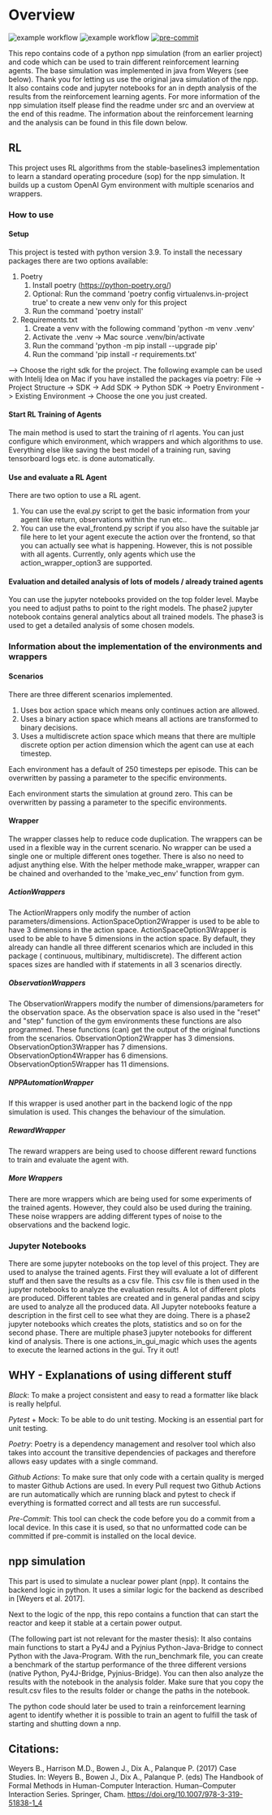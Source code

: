 
# Overview
![example workflow](https://github.com/fa-ni/npp-RL/actions/workflows/pytest.yml/badge.svg)
![example workflow](https://github.com/fa-ni/npp-RL/actions/workflows/black.yml/badge.svg)
[![pre-commit](https://img.shields.io/badge/pre--commit-enabled-brightgreen?logo=pre-commit&logoColor=white)](https://github.com/pre-commit/pre-commit)

This repo contains  code of a python npp simulation (from an earlier project) and code which can be used to train different reinforcement learning agents.
The base simulation was implemented in java from Weyers (see below). Thank you for letting us use the original java simulation of the npp.
It also contains code and jupyter notebooks for an in depth analysis of the results from the reinforcement learning agents.
For more information of the npp simulation itself please find the readme under src and an overview at the end of this readme.
The information about the reinforcement learning and the analysis can be found in this file down below.

## RL

This project uses RL algorithms from the stable-baselines3 implementation to learn a standard operating procedure (sop) for the npp simulation.
It builds up a custom OpenAI Gym environment with multiple scenarios and wrappers.
### How to use
#### Setup
This project is tested with python version 3.9.
To install the necessary packages there are two options available:
1. Poetry
   1. Install poetry (https://python-poetry.org/)
   2. Optional: Run the command 'poetry config virtualenvs.in-project true' to create a new venv only for this project
   3. Run the command 'poetry install'
2. Requirements.txt
   1. Create a venv with the following command 'python -m venv .venv'
   2. Activate the .venv -> Mac source .venv/bin/activate 
   3. Run the command 'python -m pip install --upgrade pip'
   4. Run the command 'pip install -r requirements.txt'

--> Choose the right sdk for the project. The following example can be used with Intelij Idea on Mac if you have installed the packages via poetry:
File -> Project Structure -> SDK -> Add SDK -> Python SDK -> Poetry Environment -> Existing Environment -> Choose the 
one you just created.
#### Start RL Training of Agents
The main method is used to start the training of rl agents. You can just configure which environment,
which wrappers and which algorithms to use. Everything else like saving the best model of a training run,
saving tensorboard logs etc. is done automatically.

#### Use and evaluate a RL Agent
There are two option to use a RL agent.
1. You can use the eval.py script to get the basic information from your agent like return, observations within the run etc..
2. You can use the eval_frontend.py script if you also have the suitable jar file here to let your
   agent execute the action over the frontend, so that you can actually see what is happening. However, this
   is not possible with all agents. Currently, only agents which use the action_wrapper_option3 are
   supported.
#### Evaluation and detailed analysis of lots of models / already trained agents
You can use the jupyter notebooks provided on the top folder level.
Maybe you need to adjust paths to point to the right models. The phase2 jupyter notebook
contains general analytics about all trained models. The phase3 is used to get a
detailed analysis of some chosen models.


### Information about the implementation of the environments and wrappers

#### Scenarios
There are three different scenarios implemented.
1. Uses box action space which means only continues action are allowed.
2. Uses a binary action space which means all actions are transformed to binary decisions.
3. Uses a multidiscrete action space which means that there are multiple discrete option per action dimension which the
   agent can use at each timestep.

Each environment has a default of 250 timesteps per episode. This can be overwritten by
passing a parameter to the specific environments.

Each environment starts the simulation at ground zero. This can be overwritten by
passing a parameter to the specific environments.


#### Wrapper

The wrapper classes help to reduce code duplication. The wrappers can be used in a flexible way in the current scenario.
No wrapper can be used a single one or multiple different ones together. There is also no need to adjust anything else.
With the helper methode make_wrapper, wrapper can be chained
and overhanded to the 'make_vec_env' function from gym.

##### ActionWrappers

The ActionWrappers only modify the number of action parameters/dimensions. ActionSpaceOption2Wrapper is used to be able
to have 3 dimensions in the action space. ActionSpaceOption3Wrapper is used to be able to have 5 dimensions in the
action space. By default, they already can handle all three different scenarios which are included in this package (
continuous, multibinary, multidiscrete). The different action spaces sizes are handled with if statements in all 3
scenarios directly.

##### ObservationWrappers

The ObservationWrappers modify the number of dimensions/parameters for the observation space. As the observation space
is also used in the "reset" and "step" function of the gym environments these functions are also programmed. These
functions (can) get the output of the original functions from the scenarios. ObservationOption2Wrapper has 3 dimensions.
ObservationOption3Wrapper has 7 dimensions. ObservationOption4Wrapper has 6 dimensions. ObservationOption5Wrapper has 11
dimensions.

##### NPPAutomationWrapper
If this wrapper is used another part in the backend logic of the npp simulation is used.
This changes the behaviour of the simulation.

##### RewardWrapper
The reward wrappers are being used to choose different reward functions to train and evaluate
the agent with.

##### More Wrappers

There are more wrappers which are being used for some experiments of the trained agents. However,
they could also be used during the training. These noise wrappers are adding different types of
noise to the observations and the backend logic.

### Jupyter Notebooks

There are some jupyter notebooks on the top level of this project. They are used to analyse the trained agents.
First they will evaluate a lot of different stuff and then save the results as a csv file. This csv file is then
used in the jupyter notebooks to analyze the evaluation results. A lot of different plots are produced. Different tables
are created and in general pandas and scipy are used to analyze all the produced data.
All Jupyter notebooks feature a description in the first cell to see what they are doing.
There is a phase2 jupyter notebooks which creates the plots, statistics and so on for the second phase.
There are multiple phase3 jupyter notebooks for different kind of analysis.
There is one actions_in_gui_magic which uses the agents to execute the learned
actions in the gui. Try it out!

## WHY - Explanations of using different stuff
*Black*: To make a project consistent and easy to read a formatter like black is really helpful.

*Pytest* + Mock: To be able to do unit testing. Mocking is an essential part for unit testing.

*Poetry*: Poetry is a dependency management and resolver tool which also takes into account the transitive dependencies
of packages and therefore allows easy updates with a single command.

*Github Actions*: To make sure that only code with a certain quality is merged to master Github Actions are
used. In every Pull request two Github Actions are run automatically which are running black and pytest to check
if everything is formatted correct and all tests are run successful.

*Pre-Commit*: This tool can check the code before you do a commit from a local device. In this case it is used, so
that no unformatted code can be committed if pre-commit is installed on the local device.

## npp simulation
This part is used to simulate a nuclear power plant (npp). It contains the backend logic in python. It uses a similar
logic for the backend as described in [Weyers et al. 2017].

Next to the logic of the npp, this repo contains a function that can start the reactor and keep it stable at a certain
power output.

(The following part ist not relevant for the master thesis):
It also contains main functions to start a Py4J and a Pyjnius Python-Java-Bridge to connect Python with the Java-Program.
With the run_benchmark file, you can create a benchmark of the startup performance of the three different versions (native
Python, Py4J-Bridge, Pyjnius-Bridge). You can then also analyze the results with the notebook in the analysis folder.
Make sure that you copy the result.csv files to the results folder or change the paths in the notebook.

The python code should later be used to train a reinforcement learning agent to identify whether it is possible to train an
agent to fulfill the task of starting and shutting down a nnp.


## Citations:

Weyers B., Harrison M.D., Bowen J., Dix A., Palanque P. (2017) Case Studies. In: Weyers B., Bowen J., Dix A., Palanque
P. (eds) The Handbook of Formal Methods in Human-Computer Interaction. Human–Computer Interaction Series. Springer,
Cham. https://doi.org/10.1007/978-3-319-51838-1_4
